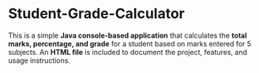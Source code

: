 # Student-Grade-Calculator
This is a simple **Java console-based application** that calculates the **total marks, percentage, and grade** for a student based on marks entered for 5 subjects.   An **HTML file** is included to document the project, features, and usage instructions.
